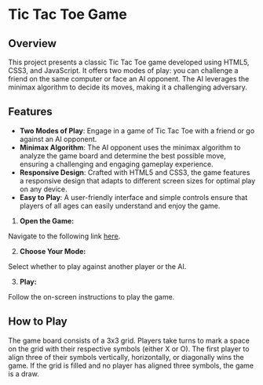 # Tic Tac Toe Game

## Overview

This project presents a classic Tic Tac Toe game developed using HTML5, CSS3, and JavaScript. It offers two modes of play: you can challenge a friend on the same computer or face an AI opponent. The AI leverages the minimax algorithm to decide its moves, making it a challenging adversary.

## Features

- **Two Modes of Play**: Engage in a game of Tic Tac Toe with a friend or go against an AI opponent.
- **Minimax Algorithm**: The AI opponent uses the minimax algorithm to analyze the game board and determine the best possible move, ensuring a challenging and engaging gameplay experience.
- **Responsive Design**: Crafted with HTML5 and CSS3, the game features a responsive design that adapts to different screen sizes for optimal play on any device.
- **Easy to Play**: A user-friendly interface and simple controls ensure that players of all ages can easily understand and enjoy the game.

1. **Open the Game:**

Navigate to the following link [here](https://wilmer856.github.io/tic-tac-toe/).

2. **Choose Your Mode:**

Select whether to play against another player or the AI.

3. **Play:**

Follow the on-screen instructions to play the game.

## How to Play

The game board consists of a 3x3 grid.
Players take turns to mark a space on the grid with their respective symbols (either X or O).
The first player to align three of their symbols vertically, horizontally, or diagonally wins the game.
If the grid is filled and no player has aligned three symbols, the game is a draw.
